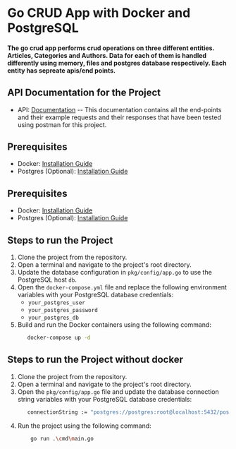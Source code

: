 # Go CRUD App with Docker and PostgreSQL
#### The go crud app performs crud operations on three different entities. Articles, Categories and Authors. Data for each of them is handled differently using memory, files and postgres database respectively. Each entity has sepreate apis/end points. 

## API Documentation for the Project
- API: [Documentation](https://documenter.getpostman.com/view/26763809/2s946e9DEf)
-- This documentation contains all the end-points and their example requests and their responses that have been tested using postman for this project.

## Prerequisites
- Docker: [Installation Guide](https://docs.docker.com/get-docker/)
- Postgres (Optional): [Installation Guide](https://www.postgresqltutorial.com/postgresql-getting-started/install-postgresql/)

## Prerequisites
- Docker: [Installation Guide](https://docs.docker.com/get-docker/)
- Postgres (Optional): [Installation Guide](https://www.postgresqltutorial.com/postgresql-getting-started/install-postgresql/)

## Steps to run the Project

1. Clone the project from the repository.
2. Open a terminal and navigate to the project's root directory.
3. Update the database configuration in `pkg/config/app.go` to use the PostgreSQL host `db`.
4. Open the `docker-compose.yml` file and replace the following environment variables with your PostgreSQL database credentials:
   - `your_postgres_user`
   - `your_postgres_password`
   - `your_postgres_db`
5. Build and run the Docker containers using the following command:
   ```bash 
      docker-compose up -d

## Steps to run the Project without docker

1. Clone the project from the repository.
2. Open a terminal and navigate to the project's root directory.
4. Open the `pkg/config/app.go` file and update the database connection string variables with your PostgreSQL database credentials:
     ```bash 
      	connectionString := "postgres://postgres:root@localhost:5432/postgres?sslmode=disable"
5. Run the project  using the following command:
   ```bash 
       go run .\cmd\main.go
